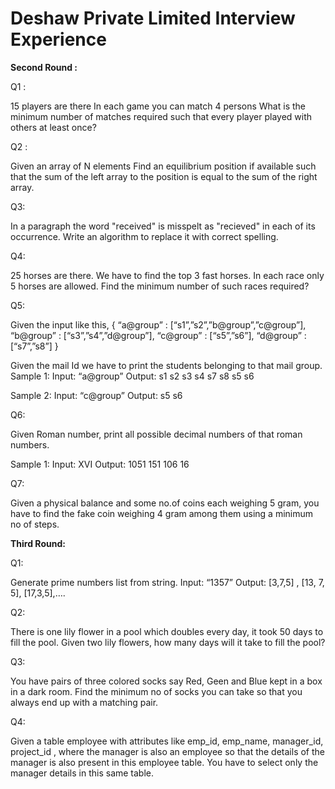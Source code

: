 # Deshaw Private Limited Interview Experience 

**Second Round :**

Q1 : 

15 players are there 
In each game you can match 4 persons
What is the minimum number of matches required such that every player played with others at least once?

Q2 :

Given an array of N elements
Find an equilibrium position if available such that the sum of the left array to the position is equal to the sum of the right array.

Q3:

In a paragraph the word "received" is misspelt as "recieved" in each of its occurrence. Write an algorithm to replace it with correct spelling.

Q4: 

25 horses are there. We have to find the top 3 fast horses. In each race only 5 horses are allowed. Find the minimum number of such races required?

Q5:

Given the input like this,
{
  “a@group” : [“s1”,”s2”,”b@group”,”c@group”],
  “b@group” : [“s3”,”s4”,”d@group”],
  “c@group” : [“s5”,”s6”],
  “d@group” : [“s7”,”s8”]
}

Given the mail Id we have to print the students belonging to that mail group.
Sample 1:
Input: “a@group” 
Output: 
s1
s2
s3
s4
s7
s8
s5
s6

Sample 2:
Input: “c@group”
Output: 
s5
s6

Q6:

Given Roman number, print all possible decimal numbers of that roman numbers.

Sample 1:
Input: XVI
Output:
1051
151
106
16

Q7:

Given a physical balance and some no.of coins each weighing 5 gram, you have to find the fake coin weighing 4 gram among them using a minimum no of steps.


**Third Round:**

Q1:

Generate prime numbers list from string.
Input: “1357”
Output:
[3,7,5] , [13, 7, 5], [17,3,5],…. 

Q2:

There is one lily flower in a pool which doubles every day, it took 50 days to fill the pool.
Given two lily flowers, how many days will it take to fill the pool?

Q3:

You have pairs of three colored socks say Red, Geen and Blue kept in a box in a dark room.
Find the minimum no of socks you can take so that you always end up with a matching pair.

Q4:

Given a table employee with attributes like emp_id, emp_name, manager_id, project_id , where the manager is also an employee so that the details of the manager is also present in this employee table. You have to select only the manager details in this same table.
